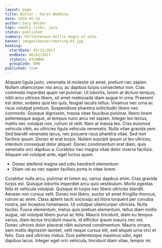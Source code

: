 ```yaml
---
layout: page
title: Butler - Hurst Wedding
date: 2016-05-24
author: Gary Holder
tags: weekly links, java
status: published
summary: Pellentesque mollis magna ut odio.
banner: images/banner/meeting-01.jpg
booking:
  startDate: 05/31/2017
  endDate: 06/02/2017
  ctyhocn: ATLHMHX
  groupCode: BHW
published: true
---
```

Aliquam ligula justo, venenatis id molestie sit amet, pretium nec sapien. Nullam ullamcorper nisi arcu, ac dapibus turpis consectetur non. Cras commodo imperdiet quam vel pulvinar. Ut lobortis, lorem at dictum tempus, nibh arcu ultrices libero, sit amet malesuada diam augue in urna. Praesent est dolor, sodales quis leo quis, feugiat iaculis tellus. Vivamus nec urna ac risus volutpat pretium. Suspendisse pharetra sollicitudin libero nec commodo. Quisque dignissim, massa vitae faucibus pulvinar, libero lorem pellentesque augue, at tempus nunc arcu vel sapien. Integer leo lectus, mattis nec volutpat non, rutrum id velit.
Nam at massa leo. Cras euismod vehicula nibh, eu ultricies ligula vehicula venenatis. Nulla vitae gravida sem. Sed blandit venenatis lacus, nec posuere risus pharetra vitae. Sed non facilisis ipsum. Donec et erat turpis. Nullam suscipit ipsum ut leo ultrices, interdum consequat dolor aliquet. Donec condimentum erat diam, quis venenatis orci dapibus a. Curabitur nec magna vitae dolor viverra facilisis. Aliquam vel volutpat ante, eget luctus quam.

* Donec eleifend magna sed odio hendrerit elementum
* Etiam vel ex nec sapien facilisis porta in vitae lorem.

Curabitur nulla arcu, pulvinar et lorem eu, varius dapibus enim. Cras gravida turpis est. Quisque lobortis imperdiet arcu quis vestibulum. Morbi egestas felis et vehicula volutpat. Quisque et turpis nec libero ultricies blandit. Aenean non cursus velit. Donec nisl libero, auctor sit amet fringilla rhoncus, rutrum ac enim. Class aptent taciti sociosqu ad litora torquent per conubia nostra, per inceptos himenaeos.
Ut volutpat ullamcorper ultricies. Nulla facilisi. Fusce elementum, metus quis pretium elementum, tellus diam mollis augue, vel volutpat libero purus ac felis. Mauris tincidunt, diam eu tempus varius, diam lectus tincidunt mauris, id efficitur ipsum mauris nec est. Donec ultrices dolor placerat nibh euismod condimentum. Mauris ornare, sem mollis dignissim laoreet, velit neque cursus elit, sed aliquet urna orci et felis. Duis sed ultricies metus. Duis pellentesque maximus odio, eget dapibus lacus. Integer eget orci vehicula, tincidunt diam vitae, tempor mi.
